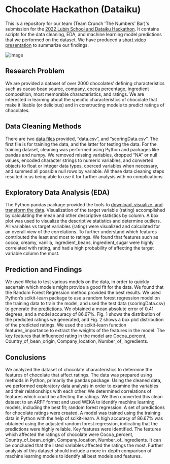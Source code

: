 # Chocolate Hackathon (Dataiku)

This is a repository for our team (Team Crunch 'The Numbers' Bar)'s submission for the [2022 Lubin School and Dataiku Hackathon](https://www.pace.edu/lubin/life-lubin/events-students/case-competitions/dataiku-hackathon). It contains scripts for the data cleaning, EDA, and machine learning model predictions that we performed on the dataset. We have produced a [short video presentation](https://www.youtube.com/watch?v=Mu1sPQxeojc) to summarize our findings.

![image](https://user-images.githubusercontent.com/56360465/201800749-5f5ad3cc-6bb3-4517-99ec-9b891371d62a.png)

## Research Problem
We are provided a dataset of over 2000 chocolates’ defining characteristics such as cacao bean source, company, cocoa percentage, ingredient composition, most memorable characteristics, and ratings. We are interested in learning about the specific characteristics of chocolate that make it likable (or delicious) and in constructing models to predict ratings of chocolates.

## Data Cleaning Methods
There are two [data files](https://github.com/woodskd24/ChocolateHackathon/tree/main/Chocolate%20Data%20Files) provided, “data.csv”, and “scoringData.csv”. The first file is for training the data, and the latter for testing the data. For the training dataset, cleaning was performed using Python and packages like pandas and numpy. We removed missing variables, dropped “NA” or null values, encoded character strings to numeric variables, and converted objects to float or integer data types, coerced variables when necessary, and summed all possible null rows by variable. All these data cleaning steps resulted in us being able to use it for further analysis with no complications.

## Exploratory Data Analysis (EDA)
The Python pandas package provided the tools to [download, visualize, and transform the data](https://github.com/woodskd24/ChocolateHackathon/tree/main/Code). Visualization of the target variable (rating) accomplished by calculating the mean and other descriptive statistics by column. A box plot was used to visualize the descriptive statistics and determine outliers. All variables vs target variables (rating) were visualized and calculated for an overall view of the correlations. To further understand which features contributed the least and most to ratings. We found that features such as  cocoa, creamy, vanilla, ingredient_beans, ingredient_sugar were highly correlated with rating, and had a high probability of affecting the target variable column the most.

## Prediction and Findings
We used Weka to test various models on the data, in order to quickly ascertain which models might provide a good fit for the data. We found that the Random Forest Regression method provided the best results. We used Python’s scikit-learn package to use a random forest regression model on the training data to train the model, and used the test data (scoringData.csv) to generate the [predictions](https://github.com/woodskd24/ChocolateHackathon/blob/main/prediction.ipynb). We obtained a mean absolute error of 0.41 degrees, and a model accuracy of 86.67%. Fig. 1 shows the distribution of the predicted ratings we generated, and Fig. 2 shows a box plot distribution of the predicted ratings. We used the scikit-learn function features_importance to extract the weights of the features in the model. The key features that influenced rating in the model are Cocoa_percent, Country_of_bean_origin, Company_location, Number_of_ingredients. 

## Conclusions
We analyzed the dataset of chocolate characteristics to determine the features of chocolate that affect ratings. The data was prepared using methods in Python, primarily the pandas package. Using the cleaned data, we performed exploratory data analysis in order to examine the variables and their relationships with each other. We determined correlations of features which could be affecting the ratings. We then converted this clean dataset to an ARFF format and used WEKA to identify machine learning models, including the best fit; random forest regression. A set of predictions for chocolate ratings were created. A model was trained using the training data in Python with the help of scikit-learn. A high accuracy of 86.67% was obtained using the adjusted random forest regression, indicating that the predictions were highly reliable. Key features were identified. The features which affected the ratings of chocolate were Cocoa_percent, Country_of_bean_origin, Company_location, Number_of_ingredients. It can be concluded that the listed variables affected the ratings the most. Further analysis of this dataset should include a more in-depth comparison of machine learning models to identify all best models and features.

